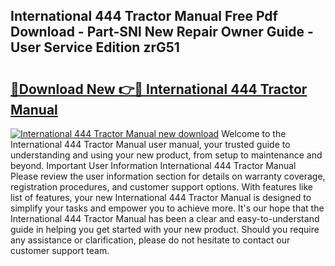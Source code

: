 ## International 444 Tractor Manual Free Pdf Download - Part-SNl New Repair Owner Guide - User Service Edition zrG51

# <h2><a href="http://bc65600.oget.top/?id=International+444+Tractor+Manual">🔗Download New 👉🔴 International 444 Tractor Manual</a></h2>

[![International 444 Tractor Manual new download](https://i.imgur.com/5g1atiW.png)](http://bc65600.oget.top/?id=International+444+Tractor+Manual)
Welcome to the International 444 Tractor Manual user manual, your trusted guide to understanding and using your new product, from setup to maintenance and beyond. Important User Information International 444 Tractor Manual Please review the user information section for details on warranty coverage, registration procedures, and customer support options. With features like list of features, your new International 444 Tractor Manual is designed to simplify your tasks and empower you to achieve more. It's our hope that the International 444 Tractor Manual has been a clear and easy-to-understand guide in helping you get started with your new product. Should you require any assistance or clarification, please do not hesitate to contact our customer support team.
